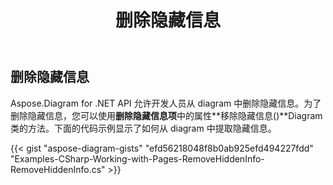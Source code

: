 ﻿---
title: 删除隐藏信息
type: docs
weight: 50
url: /zh/net/remove-hidden-info/
description: 本节介绍如何使用 Aspose.Diagram 从 diagram 中删除未使用或隐藏的信息。
---
## **删除隐藏信息**
 Aspose.Diagram for .NET API 允许开发人员从 diagram 中删除隐藏信息。为了删除隐藏信息，您可以使用**删除隐藏信息项**中的属性**移除隐藏信息()**Diagram 类的方法。下面的代码示例显示了如何从 diagram 中提取隐藏信息。

{{< gist "aspose-diagram-gists" "efd56218048f8b0ab925efd494227fdd" "Examples-CSharp-Working-with-Pages-RemoveHiddenInfo-RemoveHiddenInfo.cs" >}}

